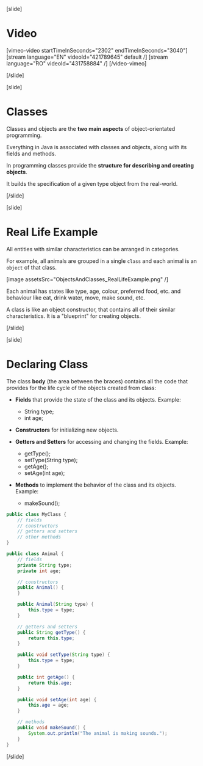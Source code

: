 [slide]
# Video

[vimeo-video startTimeInSeconds="2302" endTimeInSeconds="3040"]
[stream language="EN" videoId="421789645" default /]
[stream language="RO" videoId="431758884"  /]
[/video-vimeo]

[/slide]

[slide]
# Classes

Classes and objects are the **two main aspects** of object-orientated programming. 

Everything in Java is associated with classes and objects, along with its fields and methods.

In programming classes provide the **structure for describing and creating objects**. 

It builds the specification of a given type object from the real-world.


[/slide]

[slide]
# Real Life Example

All entities with similar characteristics can be arranged in categories.

For example, all animals are grouped in a single `class` and each animal is an `object` of that class.

[image assetsSrc="ObjectsAndClasses_RealLifeExample.png" /]

Each animal has states like type, age, colour, preferred food, etc. and behaviour like eat, drink water, move, make sound, etc. 

A class is like an object constructor, that contains all of their similar characteristics. It is a "blueprint" for creating objects.


[/slide]

[slide]
# Declaring Class

The class **body** (the area between the braces) contains all the code that provides for the life cycle of the objects created from class:
- **Fields** that provide the state of the class and its objects. Example: 
  - String type; 
  - int age;

- **Constructors** for initializing new objects.

- **Getters and Setters** for accessing and changing the fields. Example: 
  - getType(); 
  - setType(String type);
  - getAge();
  - setAge(int age);
 
- **Methods** to implement the behavior of the class and its objects. Example: 
  - makeSound();


```java
public class MyClass {
    // fields
    // constructors
    // getters and setters
    // other methods
}
```

```java
public class Animal {
    // fields
    private String type;
    private int age;

    // constructors
    public Animal() {
    }

    public Animal(String type) {
        this.type = type;
    }

    // getters and setters
    public String getType() {
        return this.type;
    }

    public void setType(String type) {
        this.type = type;
    }

    public int getAge() {
        return this.age;
    }

    public void setAge(int age) {
        this.age = age;
    }

    // methods
    public void makeSound() {
        System.out.println("The animal is making sounds.");
    }
}
```

[/slide]